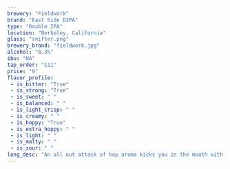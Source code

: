 ```yaml
---
brewery: "Fieldwork"
brand: "East Side DIPA"
type: "Double IPA"
location: "Berkeley, California"
glass: "snifter.png"
brewery_brand: "fieldwork.jpg"
alcohol: "8.3%"
ibu: "NA"
tap_order: "111"
price: "9"
flavor_profile:
 - is_bitter: "True"
 - is_strong: "True"
 - is_sweet: " "
 - is_balanced: " "
 - is_light_crisp: " "
 - is_creamy: " "
 - is_hoppy: "True"
 - is_extra_hoppy: " "
 - is_light: " "
 - is_malty: " "
 - is_sour: " "
long_desc: "An all out attack of hop aroma kicks you in the mouth with huge notes of orange peel, Pinot Grigio wine grape, and mango-guava."
---
```


